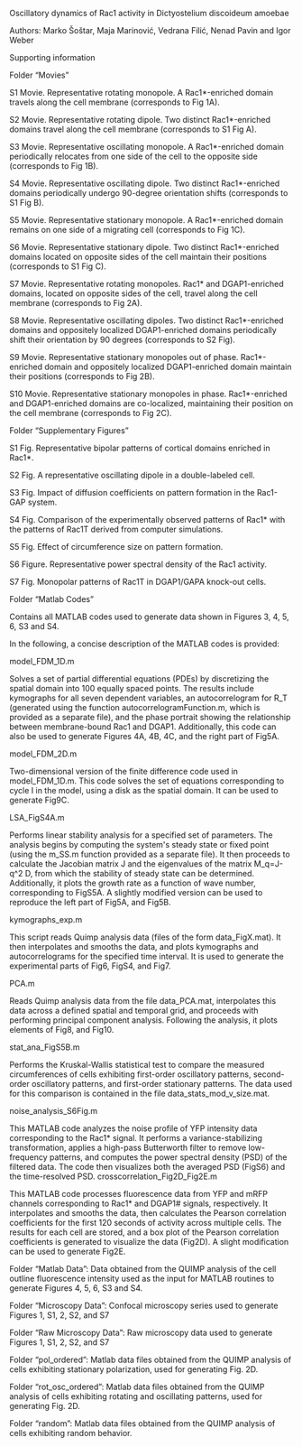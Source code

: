 Oscillatory dynamics of Rac1 activity in Dictyostelium discoideum amoebae

Authors: Marko Šoštar, Maja Marinović, Vedrana Filić, Nenad Pavin and Igor Weber

Supporting information

Folder “Movies”

S1 Movie. Representative rotating monopole. A Rac1*-enriched domain travels along the cell membrane (corresponds to Fig 1A).

S2 Movie. Representative rotating dipole. Two distinct Rac1*-enriched domains travel along the cell membrane (corresponds to S1 Fig A).

S3 Movie. Representative oscillating monopole. A Rac1*-enriched domain periodically relocates from one side of the cell to the opposite side (corresponds to Fig 1B).

S4 Movie. Representative oscillating dipole. Two distinct Rac1*-enriched domains periodically undergo 90-degree orientation shifts (corresponds to S1 Fig B).

S5 Movie. Representative stationary monopole. A Rac1*-enriched domain remains on one side of a migrating cell (corresponds to Fig 1C).

S6 Movie. Representative stationary dipole. Two distinct Rac1*-enriched domains located on opposite sides of the cell maintain their positions (corresponds to S1 Fig C).

S7 Movie. Representative rotating monopoles. Rac1* and DGAP1-enriched domains, located on opposite sides of the cell, travel along the cell membrane (corresponds to Fig 2A). 

S8 Movie. Representative oscillating dipoles. Two distinct Rac1*-enriched domains and oppositely localized DGAP1-enriched domains periodically shift their orientation by 90 degrees (corresponds to S2 Fig).

S9 Movie. Representative stationary monopoles out of phase. Rac1*-enriched domain and oppositely localized DGAP1-enriched domain maintain their positions (corresponds to Fig 2B).

S10 Movie. Representative stationary monopoles in phase. Rac1*-enriched and DGAP1-enriched domains are co-localized, maintaining their position on the cell membrane (corresponds to Fig 2C).


Folder “Supplementary Figures”

S1 Fig. Representative bipolar patterns of cortical domains enriched in Rac1*. 

S2 Fig. A representative oscillating dipole in a double-labeled cell.

S3 Fig. Impact of diffusion coefficients on pattern formation in the Rac1-GAP system.

S4 Fig. Comparison of the experimentally observed patterns of Rac1* with the patterns of Rac1T derived from computer simulations.

S5 Fig. Effect of circumference size on pattern formation.

S6 Figure. Representative power spectral density of the Rac1 activity.

S7 Fig. Monopolar patterns of Rac1T in DGAP1/GAPA knock-out cells. 

Folder “Matlab Codes” 

Contains all MATLAB codes used to generate data shown in Figures 3, 4, 5, 6, S3 and S4.

In the following, a concise description of the MATLAB codes is provided:

model_FDM_1D.m

Solves a set of partial differential equations (PDEs) by discretizing the spatial domain into 100 equally spaced points. The results include kymographs for all seven dependent variables, an autocorrelogram for R_T (generated using the function autocorrelogramFunction.m, which is provided as a separate file), and the phase portrait showing the relationship between membrane-bound Rac1 and DGAP1. Additionally, this code can also be used to generate Figures 4A, 4B, 4C, and the right part of Fig5A.

model_FDM_2D.m

Two-dimensional version of the finite difference code used in model_FDM_1D.m. This code solves the set of equations corresponding to cycle I in the model, using a disk as the spatial domain. It can be used to generate Fig9C.

LSA_FigS4A.m

Performs linear stability analysis for a specified set of parameters. The analysis begins by computing the system's steady state or fixed point (using the m_SS.m function provided as a separate file). It then proceeds to calculate the Jacobian matrix J and the eigenvalues of the matrix M_q=J-q^2 D, from which the stability of steady state can be determined. Additionally, it plots the growth rate as a function of wave number, corresponding to FigS5A. A slightly modified version can be used to reproduce the left part of Fig5A, and Fig5B.

kymographs_exp.m

This script reads Quimp analysis data (files of the form data_FigX.mat). It then interpolates and smooths the data, and plots kymographs and autocorrelograms for the specified time interval. It is used to generate the experimental parts of Fig6, FigS4, and Fig7.

PCA.m

Reads Quimp analysis data from the file data_PCA.mat, interpolates this data across a defined spatial and temporal grid, and proceeds with performing principal component analysis. Following the analysis, it plots elements of Fig8, and Fig10.

stat_ana_FigS5B.m

Performs the Kruskal-Wallis statistical test to compare the measured circumferences of cells exhibiting first-order oscillatory patterns, second-order oscillatory patterns, and first-order stationary patterns. The data used for this comparison is contained in the file data_stats_mod_v_size.mat.

noise_analysis_S6Fig.m

This MATLAB code analyzes the noise profile of YFP intensity data corresponding to the Rac1* signal. It performs a variance-stabilizing transformation, applies a high-pass Butterworth filter to remove low-frequency patterns, and computes the power spectral density (PSD) of the filtered data. The code then visualizes both the averaged PSD (FigS6) and the time-resolved PSD.
crosscorrelation_Fig2D_Fig2E.m

This MATLAB code processes fluorescence data from YFP and mRFP channels corresponding to Rac1* and DGAP1# signals, respectively. It interpolates and smooths the data, then calculates the Pearson correlation coefficients for the first 120 seconds of activity across multiple cells. The results for each cell are stored, and a box plot of the Pearson correlation coefficients is generated to visualize the data (Fig2D). A slight modification can be used to generate Fig2E.

Folder “Matlab Data”: Data obtained from the QUIMP analysis of the cell outline fluorescence intensity used as the input for MATLAB routines to generate Figures 4, 5, 6, S3 and S4.

Folder “Microscopy Data”: Confocal microscopy series used to generate Figures 1, S1, 2, S2, and S7

Folder “Raw Microscopy Data”: Raw microscopy data used to generate Figures 1, S1, 2, S2, and S7

Folder “pol_ordered”: Matlab data files obtained from the QUIMP analysis of cells exhibiting stationary polarization, used for generating Fig. 2D.

Folder “rot_osc_ordered”: Matlab data files obtained from the QUIMP analysis of cells exhibiting rotating and oscillating patterns, used for generating Fig. 2D.

Folder “random”: Matlab data files obtained from the QUIMP analysis of cells exhibiting random behavior.
